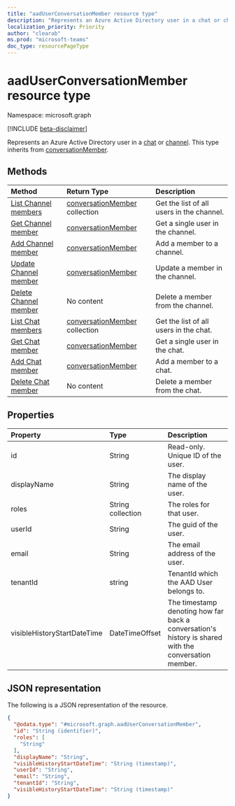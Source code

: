 ```yaml
---
title: "aadUserConversationMember resource type"
description: "Represents an Azure Active Directory user in a chat or channel."
localization_priority: Priority
author: "clearab"
ms.prod: "microsoft-teams"
doc_type: resourcePageType
---
```


# aadUserConversationMember resource type

Namespace: microsoft.graph

[!INCLUDE [beta-disclaimer](../../includes/beta-disclaimer.md)]

Represents an Azure Active Directory user in a [chat](chat.md) or [channel](channel.md). This type inherits from [conversationMember](conversationmember.md).

## Methods

| Method       | Return Type  |Description|
|:---------------|:--------|:----------|
|[List Channel members](../api/channel-list-members.md) | [conversationMember](conversationmember.md) collection | Get the list of all users in the channel.|
|[Get Channel member](../api/channel-get-members.md) | [conversationMember](conversationmember.md) | Get a single user in the channel.|
|[Add Channel member](../api/channel-post-members.md) | [conversationMember](conversationmember.md)| Add a member to a channel.|
|[Update Channel member](../api/channel-update-members.md) | [conversationMember](conversationmember.md)| Update a member in the channel.|
|[Delete Channel member](../api/channel-delete-members.md) | No content | Delete a member from the channel.|
|[List Chat members](../api/chat-list-members.md) | [conversationMember](conversationmember.md) collection | Get the list of all users in the chat.|
|[Get Chat member](../api/chat-get-members.md) | [conversationMember](conversationmember.md) | Get a single user in the chat.|
|[Add Chat member](../api/chat-post-members.md) | [conversationMember](conversationmember.md)| Add a member to a chat.|
|[Delete Chat member](../api/chat-delete-members.md) | No content | Delete a member from the chat.|

## Properties

| Property   | Type |Description|
|:---------------|:--------|:----------|
|id| String | Read-only. Unique ID of the user.|
|displayName| String | The display name of the user. |
|roles| String collection | The roles for that user. |
|userId| String | The guid of the user. |
|email| String  | The email address of the user. |
|tenantId| string  | TenantId which the AAD User belongs to. |
|visibleHistoryStartDateTime| DateTimeOffset  | The timestamp denoting how far back a conversation's history is shared with the conversation member. |

## JSON representation

The following is a JSON representation of the resource.

<!-- {
  "blockType": "resource",
  "keyProperty": "id",
  "@odata.type": "microsoft.graph.aadUserConversationMember",
  "baseType": "microsoft.graph.conversationMember",
  "openType": false
}
-->
``` json
{
  "@odata.type": "#microsoft.graph.aadUserConversationMember",
  "id": "String (identifier)",
  "roles": [
    "String"
  ],
  "displayName": "String",
  "visibleHistoryStartDateTime": "String (timestamp)",
  "userId": "String",
  "email": "String",
  "tenantId": "String",
  "visibleHistoryStartDateTime": "String (timestamp)"
}
```

<!-- uuid: 8fcb5dbc-d5aa-4681-8e31-b001d5168d79
2015-10-25 14:57:30 UTC -->
<!--
{
  "type": "#page.annotation",
  "description": "aadUserConversationMember",
  "keywords": "",
  "section": "documentation",
  "tocPath": "",
  "suppressions": []
}
-->
